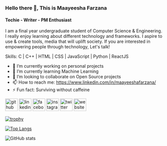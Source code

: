 <!---
Profile Banner
//[CS Undergrad ](https://pbs.twimg.com/profile_banners/876492137138765824/1687706887/600x200) 
-->
### Hello there 👋, This is Maayeesha Farzana
#### Techie - Writer - PM Enthusiast

I am a final year undergraduate student of Computer Science & Engineering. I really enjoy learning about different technology and frameworks. I aspire to use & create tools, media that will uplift society. If you are interested in empowering people through technology, Let's talk! 

Skills: C | C++ | HTML | CSS | JavaScript | Python | ReactJS

- 🔭 I’m currently working on personal projects 
- 🌱 I’m currently learning Machine Learning 
- 👯 I’m looking to collaborate on Open Source projects 
- 📫 How to reach me: https://www.linkedin.com/in/maayeeshafarzana/ 
- ⚡ Fun fact: Surviving without caffeine 



[<img src='https://cdn.jsdelivr.net/npm/simple-icons@3.0.1/icons/github.svg' alt='github' height='40'>](https://github.com/maayeesha)  [<img src='https://cdn.jsdelivr.net/npm/simple-icons@3.0.1/icons/linkedin.svg' alt='linkedin' height='40'>](https://www.linkedin.com/in/maayeeshafarzana/)  [<img src='https://cdn.jsdelivr.net/npm/simple-icons@3.0.1/icons/facebook.svg' alt='facebook' height='40'>](https://www.facebook.com/maayeeshafarzana)  [<img src='https://cdn.jsdelivr.net/npm/simple-icons@3.0.1/icons/instagram.svg' alt='instagram' height='40'>](https://www.instagram.com/maayeesha_/)  [<img src='https://cdn.jsdelivr.net/npm/simple-icons@3.0.1/icons/twitter.svg' alt='twitter' height='40'>](https://twitter.com/maayeesha)  [<img src='https://cdn.jsdelivr.net/npm/simple-icons@3.0.1/icons/icloud.svg' alt='website' height='40'>](https://sites.google.com/view/maayeesha)  



[![trophy](https://github-profile-trophy.vercel.app/?username=maayeesha)](https://github.com/ryo-ma/github-profile-trophy)

[![Top Langs](https://github-readme-stats.vercel.app/api/top-langs/?username=maayeesha)](https://github.com/anuraghazra/github-readme-stats)

![GitHub stats](https://github-readme-stats.vercel.app/api?username=maayeesha&show_icons=true&count_private=true)  
